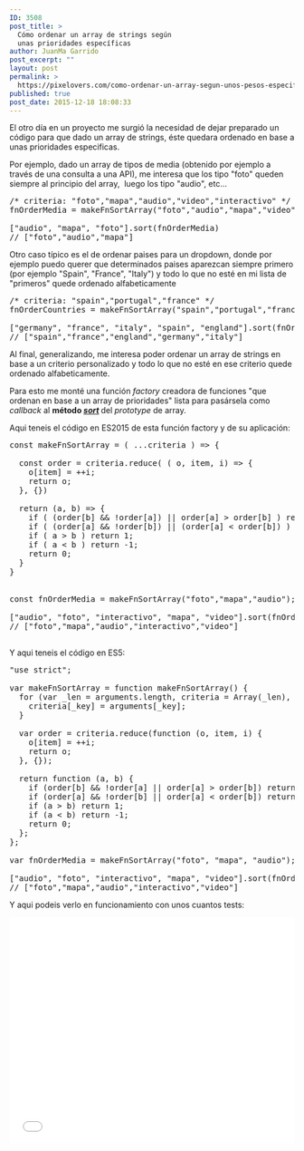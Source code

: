 ```yaml
---
ID: 3508
post_title: >
  Cómo ordenar un array de strings según
  unas prioridades específicas
author: JuanMa Garrido
post_excerpt: ""
layout: post
permalink: >
  https://pixelovers.com/como-ordenar-un-array-segun-unos-pesos-especificos/
published: true
post_date: 2015-12-18 18:08:33
---
```

El otro día en un proyecto me surgió la necesidad de dejar preparado un código para que dado un array de strings, éste quedara ordenado en base a unas prioridades especificas.

Por ejemplo, dado un array de tipos de media (obtenido por ejemplo a través de una consulta a una API), me interesa que los tipo "foto" queden siempre al principio del array,  luego los tipo "audio", etc...

<pre class="lang:js decode:true">/* criteria: "foto","mapa","audio","video","interactivo" */
fnOrderMedia = makeFnSortArray("foto","audio","mapa","video","interactivo");

["audio", "mapa", "foto"].sort(fnOrderMedia)
// ["foto","audio","mapa"]
</pre>

<!--more-->Otro caso típico es el de ordenar paises para un dropdown, donde por ejemplo puedo querer que determinados paises aparezcan siempre primero (por ejemplo "Spain", "France", "Italy") y todo lo que no esté en mi lista de "primeros" quede ordenado alfabeticamente

<pre class="lang:js decode:true">/* criteria: "spain","portugal","france" */
fnOrderCountries = makeFnSortArray("spain","portugal","france");

["germany", "france", "italy", "spain", "england"].sort(fnOrderCountries)
// ["spain","france","england","germany","italy"]
</pre>

Al final, generalizando, me interesa poder ordenar un array de strings en base a un criterio personalizado y todo lo que no esté en ese criterio quede ordenado alfabeticamente.

Para esto me monté una función <em>factory</em> creadora de funciones "que ordenan en base a un array de prioridades" lista para pasársela como <em>callback</em> al <strong>método <em><a href="https://developer.mozilla.org/en-US/docs/Web/JavaScript/Reference/Global_Objects/Array/sort">sort</a></em> </strong>del <em>prototype</em> de array.

Aqui teneis el código en ES2015 de esta función factory y de su aplicación:

<pre class="lang:js decode:true" title="orderArrayCriteria ES2015">const makeFnSortArray = ( ...criteria ) =&gt; {

  const order = criteria.reduce( ( o, item, i) =&gt; {
    o[item] = ++i; 
    return o;
  }, {})
  
  return (a, b) =&gt; {
    if ( (order[b] &amp;&amp; !order[a]) || order[a] &gt; order[b] ) return 1;
    if ( (order[a] &amp;&amp; !order[b]) || (order[a] &lt; order[b]) ) return -1;
    if ( a &gt; b ) return 1;
    if ( a &lt; b ) return -1;
    return 0;
  }
}
 
 
const fnOrderMedia = makeFnSortArray("foto","mapa","audio");
 
["audio", "foto", "interactivo", "mapa", "video"].sort(fnOrderMedia) 
// ["foto","mapa","audio","interactivo","video"]

</pre>

Y aqui teneis el código en ES5:

<pre class="lang:js decode:true " title="orderArrayCriteria ES5">"use strict";

var makeFnSortArray = function makeFnSortArray() {
  for (var _len = arguments.length, criteria = Array(_len), _key = 0; _key &lt; _len; _key++) {
    criteria[_key] = arguments[_key];
  }

  var order = criteria.reduce(function (o, item, i) {
    o[item] = ++i;
    return o;
  }, {});

  return function (a, b) {
    if (order[b] &amp;&amp; !order[a] || order[a] &gt; order[b]) return 1;
    if (order[a] &amp;&amp; !order[b] || order[a] &lt; order[b]) return -1;
    if (a &gt; b) return 1;
    if (a &lt; b) return -1;
    return 0;
  };
};

var fnOrderMedia = makeFnSortArray("foto", "mapa", "audio");

["audio", "foto", "interactivo", "mapa", "video"].sort(fnOrderMedia);
// ["foto","mapa","audio","interactivo","video"]</pre>

Y aqui podeis verlo en funcionamiento con unos cuantos tests:

<iframe width="100%" height="400" src="//jsfiddle.net/juanma/4ckaq2y6/embedded/" allowfullscreen="allowfullscreen" frameborder="0"></iframe>